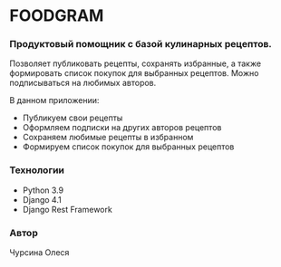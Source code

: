 # **FOODGRAM**
### Продуктовый помощник с базой кулинарных рецептов.
 Позволяет публиковать рецепты, сохранять избранные, а также формировать список покупок для выбранных рецептов. Можно подписываться на любимых авторов.

В данном приложении:

- Публикуем свои рецепты
- Оформляем подписки на других авторов рецептов
- Сохраняем любимые рецепты в избранном
- Формируем список покупок для выбранных рецептов

### Технологии

- Python 3.9
- Django 4.1
- Django Rest Framework



### Автор
Чурсина Олеся